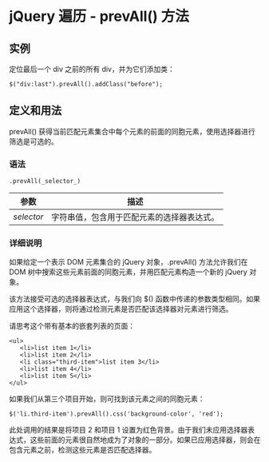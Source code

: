# jQuery 遍历 - prevAll() 方法



## 实例

定位最后一个 div 之前的所有 div，并为它们添加类：

```
$("div:last").prevAll().addClass("before");

```

## 定义和用法

prevAll() 获得当前匹配元素集合中每个元素的前面的同胞元素，使用选择器进行筛选是可选的。

### 语法

```
.prevAll(_selector_)
```

| 参数 | 描述 |
| --- | --- |
| _selector_ | 字符串值，包含用于匹配元素的选择器表达式。 |

### 详细说明

如果给定一个表示 DOM 元素集合的 jQuery 对象，.prevAll() 方法允许我们在 DOM 树中搜索这些元素前面的同胞元素，并用匹配元素构造一个新的 jQuery 对象。

该方法接受可选的选择器表达式，与我们向 $() 函数中传递的参数类型相同。如果应用这个选择器，则将通过检测元素是否匹配该选择器对元素进行筛选。

请思考这个带有基本的嵌套列表的页面：

```
<ul>
   <li>list item 1</li>
   <li>list item 2</li>
   <li class="third-item">list item 3</li>
   <li>list item 4</li>
   <li>list item 5</li>
</ul>

```

如果我们从第三个项目开始，则可找到该元素之间的同胞元素：

```
$('li.third-item').prevAll().css('background-color', 'red');
```

此处调用的结果是将项目 2 和项目 1 设置为红色背景。由于我们未应用选择器表达式，这些前面的元素很自然地成为了对象的一部分。如果已应用选择器，则会在包含元素之前，检测这些元素是否匹配选择器。



